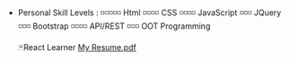 - Personal Skill Levels : 
  ◽️◽️◽️◽️◽️  Html
  ◽️◽️◽️◽️  CSS
  ◽️◽️◽️◽️  JavaScript
  ◽️◽️◽️  JQuery
  ◽️◽️◽️  Bootstrap
  ◽️◽️◽️◽️  API/REST
  ◽️◽️◽️  OOT Programming
  
  🃏React Learner
[My Resume.pdf](https://github.com/MiArianM/MiArianM/files/14283721/My.Resume.pdf)
